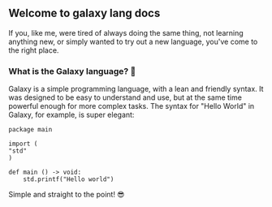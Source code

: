 ## Welcome to galaxy lang docs

If you, like me, were tired of always doing the same thing, not learning anything new, or simply wanted to try out a new language, you've come to the right place. 

### What is the Galaxy language? 🌌
Galaxy is a simple programming language, with a lean and friendly syntax. It was designed to be easy to understand and use, but at the same time powerful enough for more complex tasks. The syntax for "Hello World" in Galaxy, for example, is super elegant:

```galaxy
package main

import (
"std"
)

def main () -> void:
    std.printf("Hello world")

```
Simple and straight to the point! 😎

